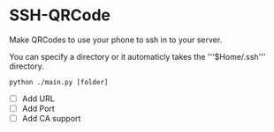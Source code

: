 SSH-QRCode
==========

Make QRCodes to use your phone to ssh in to your server.

You can specify a directory or it automaticly takes the '''$Home/.ssh''' directory.

`python ./main.py [folder]`

- [ ] Add URL
- [ ] Add Port
- [ ] Add CA support
